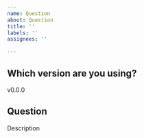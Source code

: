 ```yaml
---
name: Question
about: Question
title: ''
labels: ''
assignees: ''

---
```


## Which version are you using?

v0.0.0

## Question

Description
